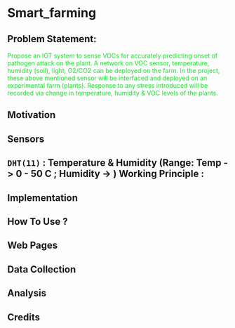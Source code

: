 # Smart_farming

## Problem Statement:

 <p style = "color :#16DE2A;">Propose an IOT system to sense VOCs for accurately predicting onset of pathogen attack on the plant. A network on VOC sensor, temperature, humidity (soil), light, O2/CO2 can be deployed on the farm. In the project, these above mentioned sensor will be interfaced and deployed on an experimental farm (plants). Response to any stress introduced will be recorded via change in temperature, humidity & VOC levels of the plants.</p>

## Motivation

## Sensors 
`DHT(11)` :  Temperature & Humidity (Range: Temp -> 0 - 50 C ; Humidity -> )
Working Principle :
- 


## Implementation

## How To Use ?

## Web Pages

## Data Collection

## Analysis


## Credits
